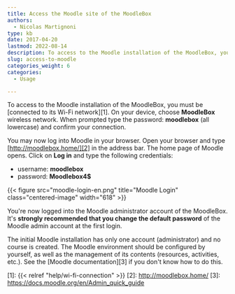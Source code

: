 ```yaml
---
title: Access the Moodle site of the MoodleBox
authors:
  - Nicolas Martignoni
type: kb
date: 2017-04-20
lastmod: 2022-08-14
description: To access to the Moodle installation of the MoodleBox, you must be connected to its Wi-Fi network and open http://moodlebox.home/
slug: access-to-moodle
categories_weight: 6
categories:
  - Usage

---
```

To access to the Moodle installation of the MoodleBox, you must be [connected to its Wi-Fi network][1]. On your device, choose __MoodleBox__ wireless network. When prompted type the password: __moodlebox__ (all lowercase) and confirm your connection.

You may now log into Moodle in your browser. Open your browser and type [http://moodlebox.home/][2] in the address bar. The home page of Moodle opens. Click on __Log in__ and type the following credentials:

  * username: __moodlebox__
  * password: __Moodlebox4$__

{{< figure src="moodle-login-en.png" title="Moodle Login" class="centered-image" width="618" >}}

You're now logged into the Moodle administrator account of the MoodleBox. It's __strongly recommended that you change the default password__ of the Moodle admin account at the first login.

The initial Moodle installation has only one account (administrator) and no course is created. The Moodle environment should be configured by yourself, as well as the management of its contents (resources, activities, etc.). See the [Moodle documentation][3] if you don't know how to do this.

 [1]: {{< relref "help/wi-fi-connection" >}}
 [2]: http://moodlebox.home/
 [3]: https://docs.moodle.org/en/Admin_quick_guide

